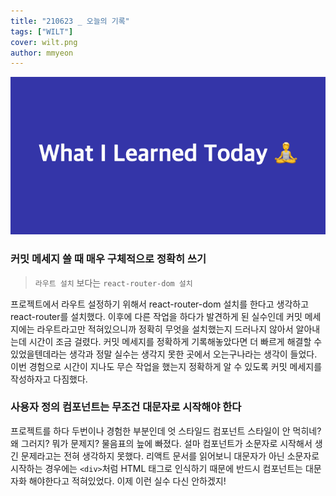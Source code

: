 ```yaml
---
title: "210623 _ 오늘의 기록"
tags: ["WILT"]
cover: wilt.png
author: mmyeon
---
```


![what i learned today](./wilt.png)

### 커밋 메세지 쓸 때 매우 구체적으로 정확히 쓰기

> `라우트 설치` 보다는 `react-router-dom 설치`

프로젝트에서 라우트 설정하기 위해서 react-router-dom 설치를 한다고 생각하고 react-router를 설치했다. 이후에 다른 작업을 하다가 발견하게 된 실수인데 커밋 메세지에는 라우트라고만 적혀있으니까 정확히 무엇을 설치했는지 드러나지 않아서 알아내는데 시간이 조금 걸렸다. 커밋 메세지를 정확하게 기록해놓았다면 더 빠르게 해결할 수 있었을텐데라는 생각과 정말 실수는 생각지 못한 곳에서 오는구나라는 생각이 들었다. 이번 경험으로 시간이 지나도 무슨 작업을 했는지 정확하게 알 수 있도록 커밋 메세지를 작성하자고 다짐했다.

### 사용자 정의 컴포넌트는 무조건 대문자로 시작해야 한다

프로젝트를 하다 두번이나 경험한 부분인데 엇 스타일드 컴포넌트 스타일이 안 먹히네? 왜 그러지? 뭐가 문제지? 물음표의 늪에 빠졌다. 설마 컴포넌트가 소문자로 시작해서 생긴 문제라고는 전혀 생각하지 못했다. 리액트 문서를 읽어보니 대문자가 아닌 소문자로 시작하는 경우에는 `<div>`처럼 HTML 태그로 인식하기 때문에 반드시 컴포넌트는 대문자화 해야한다고 적혀있었다. 이제 이런 실수 다신 안하겠지!
